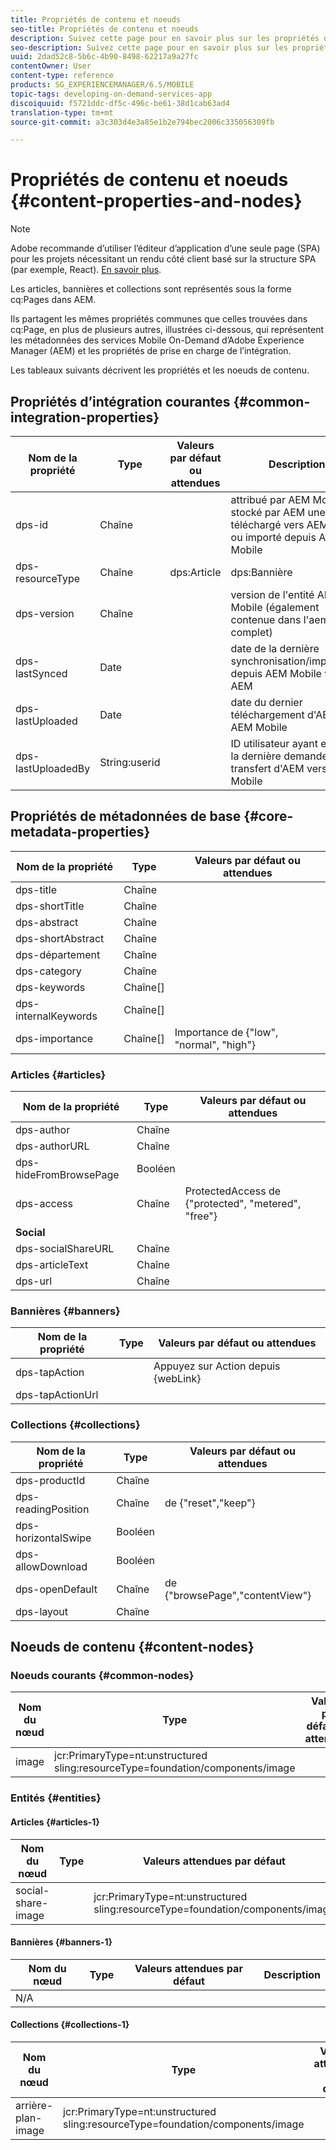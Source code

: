 ```yaml
---
title: Propriétés de contenu et noeuds
seo-title: Propriétés de contenu et noeuds
description: Suivez cette page pour en savoir plus sur les propriétés de contenu et les noeuds.
seo-description: Suivez cette page pour en savoir plus sur les propriétés de contenu et les noeuds.
uuid: 2dad52c8-5b6c-4b90-8498-62217a9a27fc
contentOwner: User
content-type: reference
products: SG_EXPERIENCEMANAGER/6.5/MOBILE
topic-tags: developing-on-demand-services-app
discoiquuid: f5721ddc-df5c-496c-be61-38d1cab63ad4
translation-type: tm+mt
source-git-commit: a3c303d4e3a85e1b2e794bec2006c335056309fb

---
```



# Propriétés de contenu et noeuds {#content-properties-and-nodes}

>[!NOTE]
>
>Adobe recommande d’utiliser l’éditeur d’application d’une seule page (SPA) pour les projets nécessitant un rendu côté client basé sur la structure SPA (par exemple, React). [En savoir plus](/help/sites-developing/spa-overview.md).

Les articles, bannières et collections sont représentés sous la forme cq:Pages dans AEM.

Ils partagent les mêmes propriétés communes que celles trouvées dans cq:Page, en plus de plusieurs autres, illustrées ci-dessous, qui représentent les métadonnées des services Mobile On-Demand d’Adobe Experience Manager (AEM) et les propriétés de prise en charge de l’intégration.

Les tableaux suivants décrivent les propriétés et les noeuds de contenu.

## Propriétés d’intégration courantes {#common-integration-properties}

| **Nom de la propriété** | **Type** | **Valeurs par défaut ou attendues** | **Description** |
|---|---|---|---|
| dps-id | Chaîne |  | attribué par AEM Mobile et stocké par AEM une fois téléchargé vers AEM Mobile ou importé depuis AEM Mobile |
| dps-resourceType | Chaîne | dps:Article | dps:Bannière | dps:Collection | propriété de type d&#39;entité |
| dps-version | Chaîne |  | version de l&#39;entité AEM Mobile (également contenue dans l&#39;aemm-id complet) |
| dps-lastSynced | Date |  | date de la dernière synchronisation/importation depuis AEM Mobile vers AEM |
| dps-lastUploaded | Date |  | date du dernier téléchargement d&#39;AEM vers AEM Mobile |
| dps-lastUploadedBy | String:userid |  | ID utilisateur ayant effectué la dernière demande de transfert d&#39;AEM vers AEM Mobile |

## Propriétés de métadonnées de base {#core-metadata-properties}

| Nom de la propriété | Type | Valeurs par défaut ou attendues |
|--- |--- |--- |
| dps-title | Chaîne |  |
| dps-shortTitle | Chaîne |  |
| dps-abstract | Chaîne |  |
| dps-shortAbstract | Chaîne |  |
| dps-département | Chaîne |  |
| dps-category | Chaîne |  |
| dps-keywords | Chaîne[] |  |
| dps-internalKeywords | Chaîne[] |  |
| dps-importance | Chaîne[] | Importance de {&quot;low&quot;, &quot;normal&quot;, &quot;high&quot;} |

### Articles {#articles}

| **Nom de la propriété** | **Type** | **Valeurs par défaut ou attendues** |
|---|---|---|
| dps-author | Chaîne |  |
| dps-authorURL | Chaîne |  |
| dps-hideFromBrowsePage | Booléen   |  |
| dps-access | Chaîne | ProtectedAccess de {&quot;protected&quot;, &quot;metered&quot;, &quot;free&quot;} |
| **Social** |  |  |
| dps-socialShareURL | Chaîne |  |
| dps-articleText | Chaîne |  |
| dps-url | Chaîne |  |

### Bannières {#banners}

| **Nom de la propriété** | **Type** | **Valeurs par défaut ou attendues** |
|---|---|---|
| dps-tapAction |  | Appuyez sur Action depuis {webLink} |
| dps-tapActionUrl |  |  |

### Collections {#collections}

| Nom de la propriété | Type | Valeurs par défaut ou attendues |
|--- |--- |--- |
| dps-productId | Chaîne |  |
| dps-readingPosition | Chaîne | de {&quot;reset&quot;,&quot;keep&quot;} |
| dps-horizontalSwipe | Booléen   |  |
| dps-allowDownload | Booléen   |  |
| dps-openDefault | Chaîne | de {&quot;browsePage&quot;,&quot;contentView&quot;} |
| dps-layout | Chaîne |  |

## Noeuds de contenu {#content-nodes}

### Noeuds courants {#common-nodes}

| Nom du nœud | Type | Valeurs par défaut ou attendues | Description |
--- |--- |--- |--- |
| image | jcr:PrimaryType=nt:unstructured <br> sling:resourceType=foundation/components/image |  |  |

### Entités {#entities}

#### Articles {#articles-1}

| Nom du nœud | Type | Valeurs attendues par défaut | Description |
|--- |--- |--- |--- |
| social-share-image |  | jcr:PrimaryType=nt:unstructured <br> sling:resourceType=foundation/components/image |  |

#### Bannières {#banners-1}

| Nom du nœud | Type | Valeurs attendues par défaut | Description |
|---|---|---|---|
| N/A |  |  |  |

#### Collections {#collections-1}

| Nom du nœud | Type | Valeurs attendues par défaut | Description |
|--- |--- |--- |--- |
| arrière-plan-image | jcr:PrimaryType=nt:unstructured <br> sling:resourceType=foundation/components/image |  |  |
